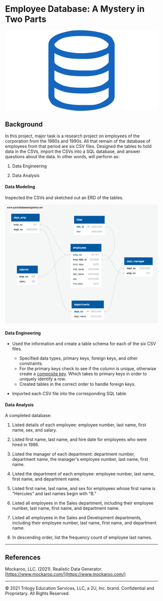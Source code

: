 # Employee Database: A Mystery in Two Parts

![sql.png](sql.png)

## Background

In this project, major task is a research project on employees of the corporation from the 1980s and 1990s. All that remain of the database of employees from that period are six CSV files. Designed the tables to hold data in the CSVs, import the CSVs into a SQL database, and answer questions about the data. In other words, will perform as:

1. Data Engineering

2. Data Analysis



#### Data Modeling

Inspected the CSVs and sketched out an ERD of the tables. 

![EDR.png](EDR.png)

#### Data Engineering

* Used the information and create a table schema for each of the six CSV files. 

  * Specified data types, primary keys, foreign keys, and other constraints.
  * For the primary keys check to see if the column is unique, otherwise create a [composite key](https://en.wikipedia.org/wiki/Compound_key). Which takes to primary keys in order to uniquely identify a row.
  * Created tables in the correct order to handle foreign keys.

* Imported each CSV file into the corresponding SQL table. 


#### Data Analysis

A completed database:

1. Listed  details of each employee: employee number, last name, first name, sex, and salary.

2. Listed first name, last name, and hire date for employees who were hired in 1986.

3. Listed the manager of each department: department number, department name, the manager's employee number, last name, first name.

4. Listed the department of each employee: employee number, last name, first name, and department name.

5. Listed first name, last name, and sex for employees whose first name is "Hercules" and last names begin with "B."

6. Listed all employees in the Sales department, including their employee number, last name, first name, and department name.

7. Listed all employees in the Sales and Development departments, including their employee number, last name, first name, and department name.

8. In descending order, list the frequency count of employee last names.



- - -

## References

Mockaroo, LLC. (2021). Realistic Data Generator. [https://www.mockaroo.com/](https://www.mockaroo.com/)

- - -

© 2021 Trilogy Education Services, LLC, a 2U, Inc. brand. Confidential and Proprietary. All Rights Reserved.
